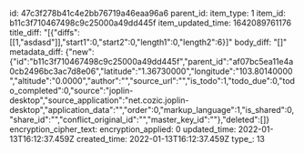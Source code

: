 id: 47c3f278b41c4e2bb76719a46eaa96a6
parent_id: 
item_type: 1
item_id: b11c3f710467498c9c25000a49dd445f
item_updated_time: 1642089761176
title_diff: "[{\"diffs\":[[1,\"asdasd\"]],\"start1\":0,\"start2\":0,\"length1\":0,\"length2\":6}]"
body_diff: "[]"
metadata_diff: {"new":{"id":"b11c3f710467498c9c25000a49dd445f","parent_id":"af07bc5ea11e4a0cb2496bc3ac7d8e06","latitude":"1.36730000","longitude":"103.80140000","altitude":"0.0000","author":"","source_url":"","is_todo":1,"todo_due":0,"todo_completed":0,"source":"joplin-desktop","source_application":"net.cozic.joplin-desktop","application_data":"","order":0,"markup_language":1,"is_shared":0,"share_id":"","conflict_original_id":"","master_key_id":""},"deleted":[]}
encryption_cipher_text: 
encryption_applied: 0
updated_time: 2022-01-13T16:12:37.459Z
created_time: 2022-01-13T16:12:37.459Z
type_: 13